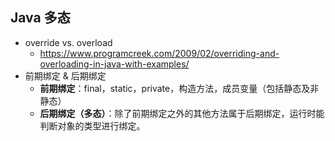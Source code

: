 ## Java 多态

+ override vs. overload
  + https://www.programcreek.com/2009/02/overriding-and-overloading-in-java-with-examples/
+ 前期绑定 & 后期绑定
  + **前期绑定**：final，static，private，构造方法，成员变量（包括静态及非静态）
  + **后期绑定（多态）**：除了前期绑定之外的其他方法属于后期绑定，运行时能判断对象的类型进行绑定。

